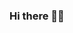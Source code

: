 ### Hi there 👋👋


<!--qu;qwedas
**cqqcww/cqqcww** is a ✨ _special_ ✨ repository becausddaasdJK
Here are some ideas to get you started:D

- 🔭 I’m currently working on ...
- 🌱 I’m currently learning ...das
- 👯 I’m looking to collaborate on ...
- 🤔 I’m looking for help with ...qwe
- 💬 Ask me about ...
- 📫 How to reach me: ...
- 😄 Pronouns: ...
- ⚡ Fun fact: ...
-->
